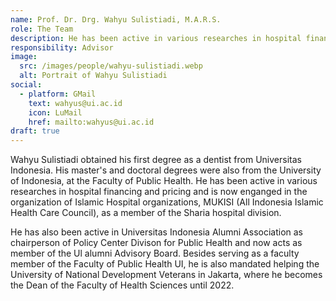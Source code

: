 ```yaml
---
name: Prof. Dr. Drg. Wahyu Sulistiadi, M.A.R.S.
role: The Team
description: He has been active in various researches in hospital financing and pricing and is now enganged in the organization of Islamic Hospital organizations, MUKISI (All Indonesia Islamic Health Care Council), as a member of the Sharia hospital division.
responsibility: Advisor
image:
  src: /images/people/wahyu-sulistiadi.webp
  alt: Portrait of Wahyu Sulistiadi
social:
  - platform: GMail
    text: wahyus@ui.ac.id
    icon: LuMail
    href: mailto:wahyus@ui.ac.id
draft: true
---
```


Wahyu Sulistiadi obtained his first degree as a dentist from Universitas Indonesia. His master's and doctoral degrees were also from the University of Indonesia, at the Faculty of Public Health. He has been active in various researches in hospital financing and pricing and is now enganged in the organization of Islamic Hospital organizations, MUKISI (All Indonesia Islamic Health Care Council), as a member of the Sharia hospital division.

He has also been active in Universitas Indonesia Alumni Association as chairperson of Policy Center Divison for Public Health and now acts as member of the Ul alumni Advisory Board. Besides serving as a faculty member of the Faculty of Public Health UI, he is also mandated helping the University of National Development Veterans in Jakarta, where he becomes the Dean of the Faculty of Health Sciences until 2022.
